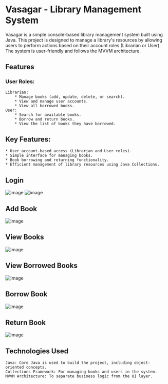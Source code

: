 # Vasagar - Library Management System

Vasagar is a simple console-based library management system built using Java. This project is designed to manage a library's resources by allowing users to perform actions based on their account roles (Librarian or User). The system is user-friendly and follows the MVVM architecture.

## Features
### User Roles:

    Librarian:
        * Manage books (add, update, delete, or search).
        * View and manage user accounts.
        * View all borrowed books.
    User:
        * Search for available books.
        * Borrow and return books.
        * View the list of books they have borrowed.

## Key Features:

    * User account-based access (Librarian and User roles).
    * Simple interface for managing books.
    * Book borrowing and returning functionality.
    * Efficient management of library resources using Java Collections.

## Login
![image](https://github.com/user-attachments/assets/51ccc301-b272-4c86-b2ef-8d371088237d)
![image](https://github.com/user-attachments/assets/f91ffef8-29bf-4c3b-8b32-7b7cc3b9bb9c)

## Add Book
![image](https://github.com/user-attachments/assets/f494034f-b88c-444c-ae7a-0d0edfc62456)

## View Books
![image](https://github.com/user-attachments/assets/c0fa8c4c-8e14-41c6-89a6-4c59bbab4a90)

## View Borrowed Books
![image](https://github.com/user-attachments/assets/246708d6-310b-4b3f-95fc-509b4c9c6de7)

## Borrow Book
![image](https://github.com/user-attachments/assets/8cc906c4-8c18-47df-bd5b-e8136d2157ad)

## Return Book
![image](https://github.com/user-attachments/assets/2188a3c3-25a3-49af-b190-ed5ad5161a84)

## Technologies Used

    Java: Core Java is used to build the project, including object-oriented concepts.
    Collections Framework: For managing books and users in the system.
    MVVM Architecture: To separate business logic from the UI layer.


